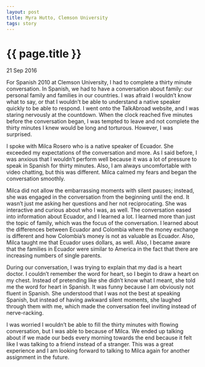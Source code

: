 ```yaml
---
layout: post
title: Myra Hutto, Clemson University
tags: story
---
```


# {{ page.title }}

21 Sep 2016

For Spanish 2010 at Clemson University, I had to complete a thirty minute conversation. In Spanish, we had to have a conversation about family: our personal family and families in our countries. I was afraid I wouldn’t know what to say, or that I wouldn’t be able to understand a native speaker quickly to be able to respond. I went onto the TalkAbroad website, and I was staring nervously at the countdown. When the clock reached five minutes before the conversation began, I was tempted to leave and not complete the thirty minutes I knew would be long and torturous. However, I was surprised.

I spoke with Milca Rosero who is a native speaker of Ecuador. She exceeded my expectations of the conversation and more. As I said before, I was anxious that I wouldn’t perform well because it was a lot of pressure to speak in Spanish for thirty minutes. Also, I am always uncomfortable with video chatting, but this was different. Milca calmed my fears and began the conversation smoothly.

Milca did not allow the embarrassing moments with silent pauses; instead, she was engaged in the conversation from the beginning until the end. It wasn’t just me asking her questions and her not reciprocating. She was interactive and curious about who I was, as well. The conversation eased into information about Ecuador, and I learned a lot. I learned more than just the topic of family, which was the focus of the conversation. I learned about the differences between Ecuador and Colombia where the money exchange is different and how Colombia’s money is not as valuable as Ecuador. Also, Milca taught me that Ecuador uses dollars, as well. Also, I became aware that the families in Ecuador were similar to America in the fact that there are increasing numbers of single parents.

During our conversation, I was trying to explain that my dad is a heart doctor. I couldn’t remember the word for heart, so I begin to draw a heart on my chest. Instead of pretending like she didn’t know what I meant, she told me the word for heart in Spanish. It was funny because I am obviously not fluent in Spanish. She understood that I was not the best at speaking Spanish, but instead of having awkward silent moments, she laughed through them with me, which made the conversation feel inviting instead of nerve-racking.

I was worried I wouldn’t be able to fill the thirty minutes with flowing conversation, but I was able to because of Milca. We ended up talking about if we made our beds every morning towards the end because it felt like I was talking to a friend instead of a stranger. This was a great experience and I am looking forward to talking to Milca again for another assignment in the future.